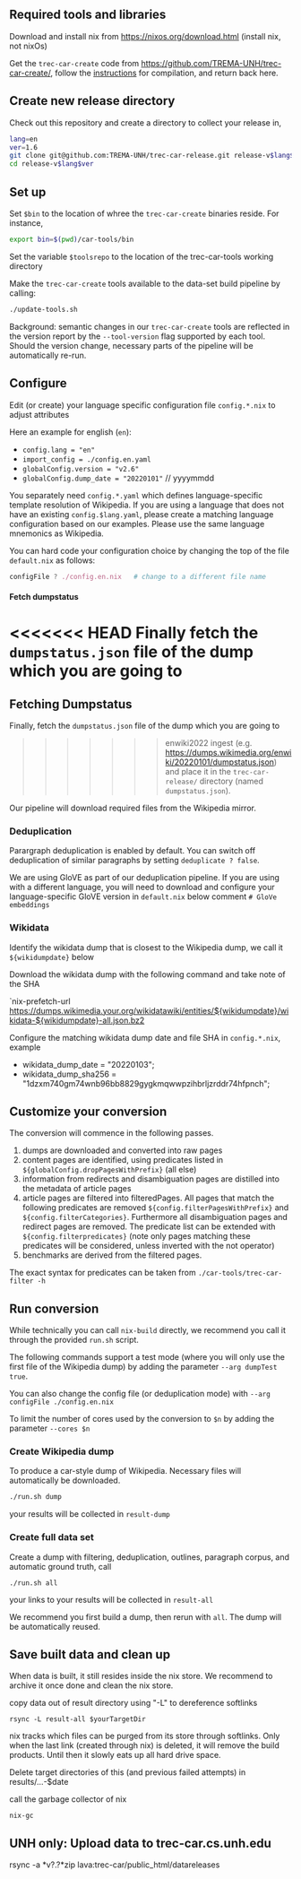 Required tools and libraries
-----------------------------

Download and install nix from <https://nixos.org/download.html> (install nix, not nixOs)

Get the `trec-car-create` code from <https://github.com/TREMA-UNH/trec-car-create/>, follow the [instructions](https://github.com/TREMA-UNH/trec-car-create/blob/main/README.mkd) for compilation, and return back here.


Create new release directory
----------------------------

Check out this repository and create a directory to collect your release in,
```bash
lang=en
ver=1.6
git clone git@github.com:TREMA-UNH/trec-car-release.git release-v$lang$ver
cd release-v$lang$ver
```

Set up
---------

Set `$bin` to the location of whree the `trec-car-create` binaries reside. For instance,
```bash
export bin=$(pwd)/car-tools/bin
```

Set the variable `$toolsrepo` to the location of the trec-car-tools working directory

Make the `trec-car-create` tools available to the data-set build pipeline by calling:

```bash
./update-tools.sh 
```

Background: semantic changes in our `trec-car-create` tools are reflected in the version report by the `--tool-version` flag supported by each tool. Should the version change, necessary parts of the pipeline will be automatically re-run.


Configure
---------

Edit (or create) your language specific configuration file `config.*.nix` to adjust attributes

Here an example for english (`en`):

* `config.lang = "en"`
* `import_config = ./config.en.yaml`
* `globalConfig.version = "v2.6"`
* `globalConfig.dump_date = "20220101"`  // yyyymmdd

You separately need `config.*.yaml` which defines language-specific template resolution of Wikipedia. If you are using a language that does not have an existing `config.$lang.yaml`, please create a matching language configuration based on our examples. Please use the same language mnemonics as Wikipedia.

You can hard code your configuration choice by changing the top of the file `default.nix` as follows:

```nix
configFile ? ./config.en.nix   # change to a different file name
```

#### Fetch dumpstatus

<<<<<<< HEAD
Finally fetch the `dumpstatus.json` file of the dump which you are going to
=======
Fetching Dumpstatus
---------------------

Finally, fetch the `dumpstatus.json` file of the dump which you are going to
>>>>>>> enwiki2022
ingest (e.g. <https://dumps.wikimedia.org/enwiki/20220101/dumpstatus.json>) and place it in
the `trec-car-release/` directory (named `dumpstatus.json`).

Our pipeline will download required files from the Wikipedia mirror.

### Deduplication

Parargraph deduplication is enabled by default. You can switch off deduplication of similar paragraphs by setting `deduplicate ? false`. 

We are using GloVE as part of our deduplication pipeline. If you are using with a different language, you will need to download and configure your language-specific GloVE version in `default.nix` below comment `# GloVe embeddings` 

### Wikidata

Identify the wikidata dump that is closest to the Wikipedia dump, we call it `${wikidumpdate}` below

Download the wikidata dump with the following command and take note of the SHA

`nix-prefetch-url https://dumps.wikimedia.your.org/wikidatawiki/entities/${wikidumpdate}/wikidata-${wikidumpdate}-all.json.bz2

Configure the matching wikidata dump date and file SHA in `config.*.nix`, example

* wikidata_dump_date = "20220103";
* wikidata_dump_sha256 = "1dzxm740gm74wnb96bb8829gygkmqwwpzihbrljzrddr74hfpnch";


Customize your conversion
--------------------------

The conversion will commence in the following passes. 

1. dumps are downloaded and converted into raw pages
2. content pages are identified, using predicates listed in `${globalConfig.dropPagesWithPrefix}` (all else)
3. information from redirects and disambiguation pages are distilled into the metadata of article pages
4. article pages are filtered into filteredPages. All pages that match the following predicates  are removed `${config.filterPagesWithPrefix}` and `${config.filterCategories}`. Furthermore all disambiguation pages and redirect pages are removed. The predicate list can be extended with `${config.filterpredicates}` (note only pages matching these predicates will be considered, unless inverted with the not operator) 
5. benchmarks are derived from the filtered pages.

The exact syntax for predicates can be taken from `./car-tools/trec-car-filter -h`



Run conversion
--------------

While technically you can call `nix-build` directly, we recommend you call it through the provided `run.sh` script.

The following commands support a test mode (where you will only use the first file of the Wikipedia dump) by adding the parameter `--arg dumpTest true`.

You can also change the config file (or deduplication mode) with `--arg configFile ./config.en.nix`

To limit the number of cores used by the conversion to `$n` by adding the parameter `--cores $n` 


### Create Wikipedia dump

To produce a car-style dump of Wikipedia. Necessary files will automatically be downloaded. 

```bash
./run.sh dump
```

your results will be collected in `result-dump`


### Create full data set

Create a dump with filtering, deduplication, outlines, paragraph corpus, and automatic ground truth, call

`./run.sh all`

your links to your results will be collected in  `result-all`


We recommend you first build a dump, then rerun with `all`. The dump will be automatically reused.



Save built data and clean up
-----------------------------


When data is built, it still resides inside the nix store. We recommend to archive it once done and clean the nix store.

copy data out of result directory using "-L" to dereference softlinks
```
rsync -L result-all $yourTargetDir
```

nix tracks which files can be purged from its store through softlinks. Only when the last link (created through nix) is deleted, it will remove the build products. Until then it slowly eats up all hard drive space.

Delete target directories of this (and previous failed attempts) in results/...-$date

call the garbage collector of nix

```
nix-gc
```


UNH only: Upload data to trec-car.cs.unh.edu
---------------------------------------------
rsync -a *v?.?*zip lava:trec-car/public_html/datareleases



